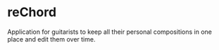 # reChord

Application for guitarists to keep all their personal compositions in one place and edit them over time. 
